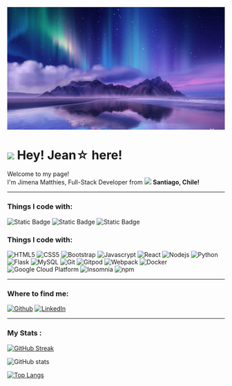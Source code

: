 <div align="center">
<img max-width="800" src="./Assets/WallpaperAuroraBorealis.jpg"/>
</div>

<h1><img src="https://emojis.slackmojis.com/emojis/images/1531849430/4246/blob-sunglasses.gif?1531849430" width="30"/> Hey! Jean☆ here!</h1>

<p>Welcome to my page! </br> I'm Jimena Matthies, Full-Stack Developer from <img src="https://cdn-icons-png.flaticon.com/512/197/197586.png" width="13"/> <b>Santiago, Chile!</b>
<br>

---

### Things I code with:

![Static Badge](https://img.shields.io/badge/HTML5-e54c21?style=for-the-badge&logo=html5&labelColor=white)
![Static Badge](https://img.shields.io/badge/CSS3-264ee4?style=for-the-badge&logo=css3&logoColor=264ee4&labelColor=white)
![Static Badge](https://img.shields.io/badge/Bootstrap-7952b3?style=for-the-badge&logo=bootstrap&labelColor=white)

<h3>Things I code with:</h3>
<p>
    <img alt="HTML5" src="https://img.shields.io/badge/-HTML5-e34e24?style=flat-square&logo=html5&logoColor=white" />
    <img alt="CSS5" src="https://img.shields.io/badge/-CSS3-264ee4?style=flat-square&logo=css3&logoColor=white" />
    <img alt="Bootstrap" src="https://img.shields.io/badge/-Bootstrap-7f12f9?style=flat-square&logo=bootstrap&logoColor=white" />
    <img alt="Javascrypt" src="https://img.shields.io/badge/-JavaScript-f7df1e?style=flat-square&logo=JavaScript&logoColor=black" />
    <img alt="React" src="https://img.shields.io/badge/-React-00d8ff?style=flat-square&logo=react&logoColor=white" />
    <img alt="Nodejs" src="https://img.shields.io/badge/-Nodejs-3e863d?style=flat-square&logo=Node.js&logoColor=white" />
    <img alt="Python" src="https://img.shields.io/badge/-Python-ffd43b?style=flat-square&logo=python&logoColor=black" />
    <img alt="Flask" src="https://img.shields.io/badge/-Flask-3c3c3c?style=flat-square&logo=flask&logoColor=white" />
    <img alt="MySQL" src="https://img.shields.io/badge/-MySQL-00618a?style=flat-square&logo=mysql&logoColor=white" />
    <img alt="Git" src="https://img.shields.io/badge/-Git-F05032?style=flat-square&logo=git&logoColor=white" />
    <img alt="Gitpod" src="https://img.shields.io/badge/-Gitpod-FFAE33?style=flat-square&logo=Gitpod&logoColor=white" />
    <img alt="Webpack" src="https://img.shields.io/badge/-Webpack-8DD6F9?style=flat-square&logo=webpack&logoColor=white" /> 
    <img alt="Docker" src="https://img.shields.io/badge/-Docker-46a2f1?style=flat-square&logo=docker&logoColor=white" />
    <img alt="Google Cloud Platform" src="https://img.shields.io/badge/-Google_Cloud_Platform-1a73e8?style=flat-square&logo=google-cloud&logoColor=white" />
    <img alt="Insomnia" src="https://img.shields.io/badge/-Insomnia-5849BE?style=flat-square&logo=insomnia&logoColor=white" />
    <img alt="npm" src="https://img.shields.io/badge/-NPM-CB3837?style=flat-square&logo=npm&logoColor=white" />

---

<h3>Where to find me:</h3>
<p><a href="https://github.com/JimeMatthies" target="_blank"><img alt="Github" src="https://img.shields.io/badge/GitHub-%2312100E.svg?&style=for-the-badge&logo=Github&logoColor=white" /></a> <a href="https://www.linkedin.com/in/jimematthies/" target="_blank"><img alt="LinkedIn" src="https://img.shields.io/badge/linkedin-%230077B5.svg?&style=for-the-badge&logo=linkedin&logoColor=white" /></a>
</p>

---

### My Stats :

[![GitHub Streak](https://streak-stats.demolab.com?user=JimeMatthies&theme=nightowl&date_format=M%20j%5B%2C%20Y%5D&exclude_days=Sun)](https://git.io/streak-stats)

![GitHub stats](https://github-readme-stats.vercel.app/api?username=JimeMatthies&show_icons=true&theme=nightowl)

[![Top Langs](https://github-readme-stats.vercel.app/api/top-langs/?username=JimeMatthies&theme=nightowl)](https://github.com/anuraghazra/github-readme-stats)
